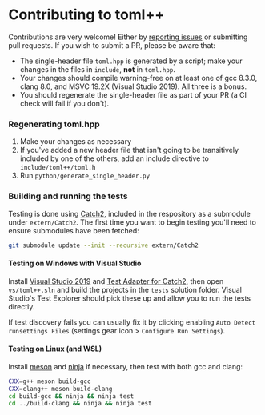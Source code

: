 # Contributing to toml++
Contributions are very welcome! Either by [reporting issues] or submitting pull requests.
If you wish to submit a PR, please be aware that:
- The single-header file `toml.hpp` is generated by a script; make your changes in the files in
    `include`, **not** in `toml.hpp`.
- Your changes should compile warning-free on at least one of gcc 8.3.0, clang 8.0, and MSVC 19.2X
    (Visual Studio 2019). All three is a bonus.
- You should regenerate the single-header file as part of your PR (a CI check will fail if you don't).

### Regenerating toml.hpp
1. Make your changes as necessary
2. If you've added a new header file that isn't going to be transitively included by one of the
    others, add an include directive to `include/toml++/toml.h`
3. Run `python/generate_single_header.py`

### Building and running the tests
Testing is done using [Catch2], included in the respository as a submodule under `extern/Catch2`.
The first time you want to begin testing you'll need to ensure submodules have been fetched:  
```bash
git submodule update --init --recursive extern/Catch2
```

#### Testing on Windows with Visual Studio

Install [Visual Studio 2019] and [Test Adapter for Catch2], then open `vs/toml++.sln` and build the
projects in the `tests` solution folder. Visual Studio's Test Explorer should pick these up and
allow you to run the tests directly.

If test discovery fails you can usually fix it by clicking enabling
`Auto Detect runsettings Files` (settings gear icon > `Configure Run Settings`).

#### Testing on Linux (and WSL)
Install [meson] and [ninja] if necessary, then test with both gcc and clang:
```bash
CXX=g++ meson build-gcc
CXX=clang++ meson build-clang
cd build-gcc && ninja && ninja test
cd ../build-clang && ninja && ninja test
```

[Visual Studio 2019]: https://visualstudio.microsoft.com/vs/
[Test Adapter for Catch2]: https://marketplace.visualstudio.com/items?itemName=JohnnyHendriks.ext01
[reporting issues]: https://github.com/marzer/tomlplusplus/issues
[Catch2]: https://github.com/catchorg/Catch2
[meson]: https://mesonbuild.com/Getting-meson.html
[ninja]: https://github.com/ninja-build/ninja/wiki/Pre-built-Ninja-packages
